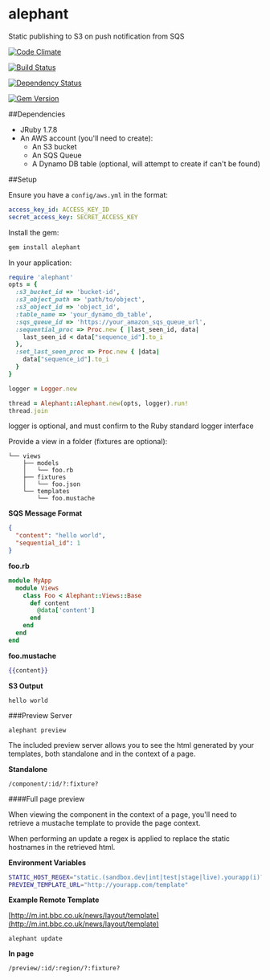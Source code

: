 alephant
=========

Static publishing to S3 on push notification from SQS

[![Code Climate](https://codeclimate.com/repos/52d6bec56956802e26011a0f/badges/fce457795179641460e0/gpa.png)](https://codeclimate.com/repos/52d6bec56956802e26011a0f/feed)

[![Build Status](https://travis-ci.org/BBC-News/alephant.png?branch=master)](https://travis-ci.org/BBC-News/alephant)

[![Dependency Status](https://gemnasium.com/BBC-News/alephant.png)](https://gemnasium.com/BBC-News/alephant)

[![Gem Version](https://badge.fury.io/rb/alephant.png)](http://badge.fury.io/rb/alephant)

##Dependencies

- JRuby 1.7.8
- An AWS account (you'll need to create):
  - An S3 bucket
  - An SQS Queue
  - A Dynamo DB table (optional, will attempt to create if can't be found)

##Setup

Ensure you have a `config/aws.yml` in the format:

```yaml
access_key_id: ACCESS_KEY_ID
secret_access_key: SECRET_ACCESS_KEY
```

Install the gem:

```sh
gem install alephant
```

In your application:

```rb
require 'alephant'
opts = {
  :s3_bucket_id => 'bucket-id',
  :s3_object_path => 'path/to/object',
  :s3_object_id => 'object_id',
  :table_name => 'your_dynamo_db_table',
  :sqs_queue_id => 'https://your_amazon_sqs_queue_url',
  :sequential_proc => Proc.new { |last_seen_id, data|
    last_seen_id < data["sequence_id"].to_i
  },
  :set_last_seen_proc => Proc.new { |data|
    data["sequence_id"].to_i
  }
}

logger = Logger.new

thread = Alephant::Alephant.new(opts, logger).run!
thread.join
```

logger is optional, and must confirm to the Ruby standard logger interface

Provide a view in a folder (fixtures are optional):

```
└── views
    ├── models
    │   └── foo.rb
    ├── fixtures
    │   └── foo.json
    └── templates
        └── foo.mustache
```

**SQS Message Format**

```json
{
  "content": "hello world",
  "sequential_id": 1
}
```

**foo.rb**

```rb
module MyApp
  module Views
    class Foo < Alephant::Views::Base
      def content
        @data['content']
      end
    end
  end
end
```

**foo.mustache**

```mustache
{{content}}
```

**S3 Output**

```
hello world
```

###Preview Server

`alephant preview`

The included preview server allows you to see the html generated by your
templates, both standalone and in the context of a page.

**Standalone**

`/component/:id/?:fixture?`

####Full page preview

When viewing the component in the context of a page, you'll need to retrieve a
mustache template to provide the page context.

When performing an update a regex is applied to replace the static hostnames in
the retrieved html.

**Environment Variables**

```sh
STATIC_HOST_REGEX="static.(sandbox.dev|int|test|stage|live).yourapp(i)?.com\/"
PREVIEW_TEMPLATE_URL="http://yourapp.com/template"
```

**Example Remote Template**

[http://m.int.bbc.co.uk/news/layout/template](http://m.int.bbc.co.uk/news/layout/template)

`alephant update`

**In page**

`/preview/:id/:region/?:fixture?`

